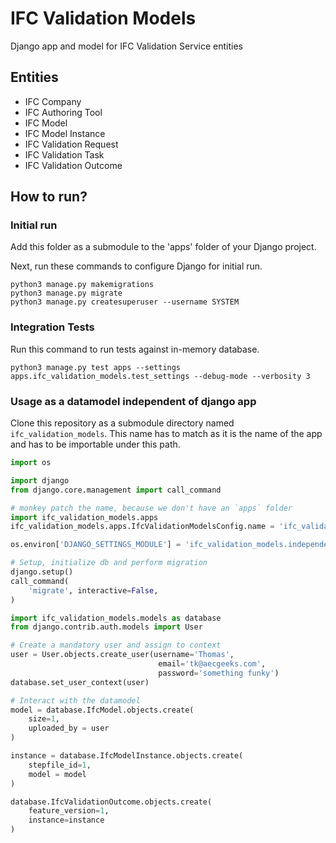 # IFC Validation Models

Django app and model for IFC Validation Service entities

## Entities

- IFC Company
- IFC Authoring Tool
- IFC Model
- IFC Model Instance
- IFC Validation Request
- IFC Validation Task
- IFC Validation Outcome

## How to run?

### Initial run

Add this folder as a submodule to the 'apps' folder of your Django project.

Next, run these commands to configure Django for initial run.

```shell
python3 manage.py makemigrations
python3 manage.py migrate
python3 manage.py createsuperuser --username SYSTEM
```

### Integration Tests

Run this command to run tests against in-memory database.

```shell
python3 manage.py test apps --settings apps.ifc_validation_models.test_settings --debug-mode --verbosity 3
```

### Usage as a datamodel independent of django app

Clone this repository as a submodule directory named `ifc_validation_models`. This name has to match as it is the name of the app and has to be importable under this path.

```python
import os

import django
from django.core.management import call_command

# monkey patch the name, because we don't have an `apps` folder
import ifc_validation_models.apps
ifc_validation_models.apps.IfcValidationModelsConfig.name = 'ifc_validation_models'

os.environ['DJANGO_SETTINGS_MODULE'] = 'ifc_validation_models.independent_worker_settings'

# Setup, initialize db and perform migration
django.setup()
call_command(
    'migrate', interactive=False,
)

import ifc_validation_models.models as database
from django.contrib.auth.models import User

# Create a mandatory user and assign to context
user = User.objects.create_user(username='Thomas',
                                 email='tk@aecgeeks.com',
                                 password='something funky')
database.set_user_context(user)

# Interact with the datamodel
model = database.IfcModel.objects.create(
    size=1,
    uploaded_by = user
)

instance = database.IfcModelInstance.objects.create(
    stepfile_id=1,
    model = model
)

database.IfcValidationOutcome.objects.create(
    feature_version=1,
    instance=instance
)
```